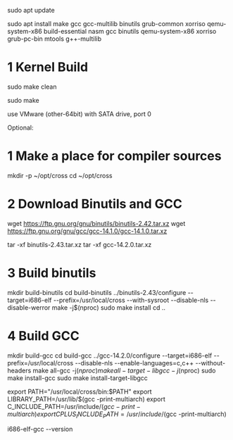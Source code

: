 sudo apt update

sudo apt install make gcc gcc-multilib binutils grub-common xorriso qemu-system-x86 build-essential nasm gcc binutils qemu-system-x86 xorriso grub-pc-bin mtools g++-multilib

# 1 Kernel Build

sudo make clean

sudo make

use VMware (other-64bit) with SATA drive, port 0


Optional:

# 1️ Make a place for compiler sources
mkdir -p ~/opt/cross
cd ~/opt/cross

# 2️ Download Binutils and GCC
wget https://ftp.gnu.org/gnu/binutils/binutils-2.42.tar.xz
wget https://ftp.gnu.org/gnu/gcc/gcc-14.1.0/gcc-14.1.0.tar.xz

tar -xf binutils-2.43.tar.xz
tar -xf gcc-14.2.0.tar.xz

# 3 Build binutils
mkdir build-binutils
cd build-binutils
../binutils-2.43/configure --target=i686-elf --prefix=/usr/local/cross --with-sysroot --disable-nls --disable-werror
make -j$(nproc)
sudo make install
cd ..

# 4 Build GCC
mkdir build-gcc
cd build-gcc
../gcc-14.2.0/configure --target=i686-elf --prefix=/usr/local/cross --disable-nls --enable-languages=c,c++ --without-headers
make all-gcc -j$(nproc)
make all-target-libgcc -j$(nproc)
sudo make install-gcc
sudo make install-target-libgcc


export PATH="/usr/local/cross/bin:$PATH"
export LIBRARY_PATH=/usr/lib/$(gcc -print-multiarch)
export C_INCLUDE_PATH=/usr/include/$(gcc -print-multiarch)
export CPLUS_INCLUDE_PATH=/usr/include/$(gcc -print-multiarch)

i686-elf-gcc --version

